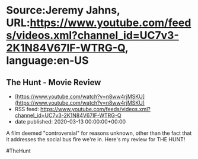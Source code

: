 # Source:Jeremy Jahns, URL:https://www.youtube.com/feeds/videos.xml?channel_id=UC7v3-2K1N84V67IF-WTRG-Q, language:en-US

## The Hunt - Movie Review
 - [https://www.youtube.com/watch?v=n8ww4rjMSKU](https://www.youtube.com/watch?v=n8ww4rjMSKU)
 - RSS feed: https://www.youtube.com/feeds/videos.xml?channel_id=UC7v3-2K1N84V67IF-WTRG-Q
 - date published: 2020-03-13 00:00:00+00:00

A film deemed "controversial" for reasons unknown, other than the fact that it addresses the social bus fire we're in. Here's my review for THE HUNT!

#TheHunt

